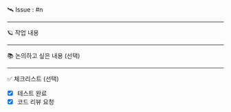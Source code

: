 🛰️ Issue : #n

---

🪐 작업 내용
<!-- 구현 또는 수정한 내용 요약 -->

---

📚 논의하고 싶은 내용 (선택)

---

✅ 체크리스트 (선택)
- [x] 테스트 완료
- [x] 코드 리뷰 요청
